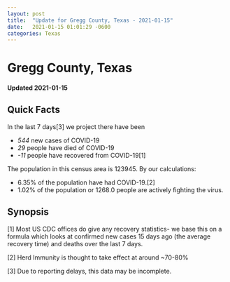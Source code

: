 ```yaml
---
layout: post
title:  "Update for Gregg County, Texas - 2021-01-15"
date:   2021-01-15 01:01:29 -0600
categories: Texas
---
```


# Gregg County, Texas
#### Updated 2021-01-15

## Quick Facts

In the last 7 days[3] we project there have been
- *544* new cases of COVID-19
- *29* people have died of COVID-19
- *-11* people have recovered from COVID-19[1]

The population in this census area is 123945. By our calculations:
- 6.35% of the population have had COVID-19.[2]
- 1.02% of the population or 1268.0 people are actively fighting the virus.

## Synopsis




[1] Most US CDC offices do give any recovery statistics- we base this on a formula which looks at confirmed new cases
15 days ago (the average recovery time) and deaths over the last 7 days.

[2] Herd Immunity is thought to take effect at around ~70-80%

[3] Due to reporting delays, this data may be incomplete.
 
    